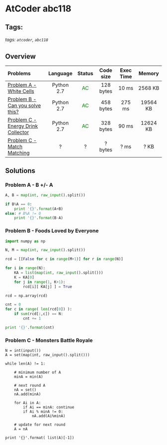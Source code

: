 # AtCoder abc118

## Tags:
###### tags: `atcoder`, `abc118`

## Overview
| Problems | Language  | Status | Code size | Exec Time | Memory |  
| :-------- | :--------: | :--------: | :--------: | :--------: | :--------: |
| [Problem A - White Cells](https://atcoder.jp/contests/abc118/tasks/abc118_a) | Python 2.7 | <span style="color:green">AC</span> |  128 bytes |  10 ms |  2568 KB |
| [Problem B - Can you solve this?](https://atcoder.jp/contests/abc118/tasks/abc118_b) | Python 2.7 | <span style="color:green">AC</span> |  458 bytes |  275 ms |  19564 KB |
| [Problem C - Energy Drink Collector](https://atcoder.jp/contests/abc121/tasks/abc121_c) | Python 2.7 | <span style="color:green">AC</span> |  328 bytes |  90 ms |  12624 KB |
| [Problem C - Match Matching](https://atcoder.jp/contests/abc118/tasks/abc118_d) | ? | ? |  ? bytes |  ? ms |  ? KB |


## Solutions
### Problem A - B +/- A
```python
A, B = map(int, raw_input().split())

if B%A == 0:
    print '{}'.format(A+B)
else: # B%A != 0
    print '{}'.format(B-A)
```

### Problem B - Foods Loved by Everyone 

```python
import numpy as np

N, M = map(int, raw_input().split())

rcd = [[False for c in range(M+1)] for r in range(N)]

for i in range(N):
    KA = list(map(int, raw_input().split()))
    K = KA[0]
    for j in range(1, K+1):
        rcd[i][ KA[j] ] = True

rcd = np.array(rcd)

cnt = 0
for c in range( len(rcd[0]) ):
    if sum(rcd[:,c]) == N:
        cnt += 1

print '{}'.format(cnt)
```

### Problem C - Monsters Battle Royale
```
N = int(input())
A = set(map(int, raw_input().split()))

while len(A) != 1:

    # minimum number of A
    minA = min(A)

    # next round A
    nA = set()
    nA.add(minA)

    for Ai in A:
        if Ai == minA: continue
        if Ai % minA != 0:
            nA.add(Ai%minA)

    # update for next round
    A = nA

print '{}'.format( list(A)[-1])
```
